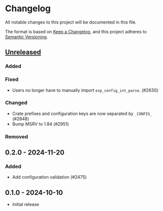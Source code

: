 # Changelog

All notable changes to this project will be documented in this file.

The format is based on [Keep a Changelog](https://keepachangelog.com/en/1.1.0/),
and this project adheres to [Semantic Versioning](https://semver.org/spec/v2.0.0.html).

## [Unreleased]

### Added

### Fixed

- Users no longer have to manually import `esp_config_int_parse`. (#2630)

### Changed

- Crate prefixes and configuration keys are now separated by `_CONFIG_` (#2848)
- Bump MSRV to 1.84 (#2951)

### Removed

## 0.2.0 - 2024-11-20

### Added

- Add configuration validation (#2475)

## 0.1.0 - 2024-10-10

- Initial release

[Unreleased]: https://github.com/esp-rs/esp-hal/commits/main/esp-config?since=2024-11-20
